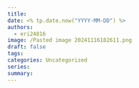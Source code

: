 ```yaml
---
title: 
date: <% tp.date.now("YYYY-MM-DD") %>
authors:
  - eri24816
image: /Pasted image 20241116182611.png
draft: false
tags: 
categories: Uncategorized
series: 
summary:
---
```

